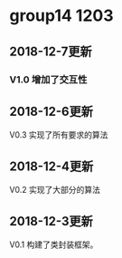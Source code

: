 # group14  1203  

## 2018-12-7更新  
### V1.0 增加了交互性  

## 2018-12-6更新  
V0.3 实现了所有要求的算法  

## 2018-12-4更新  
V0.2 实现了大部分的算法  

## 2018-12-3更新  
V0.1 构建了类封装框架。  
